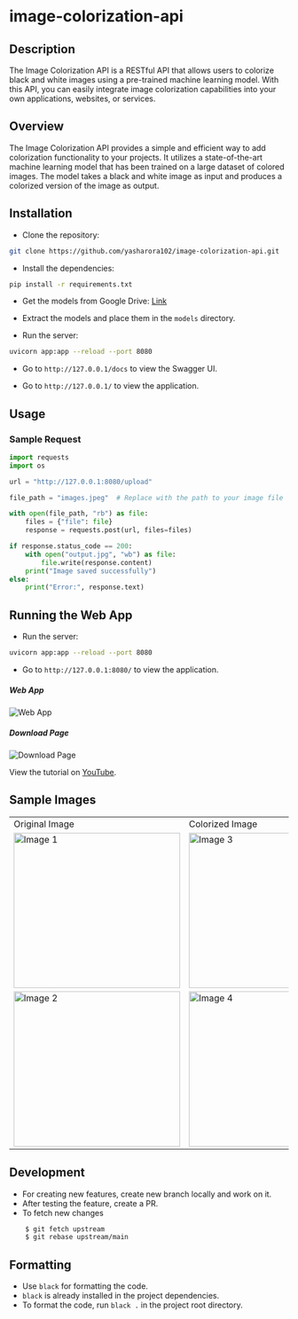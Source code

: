 # image-colorization-api

## Description

The Image Colorization API is a RESTful API that allows users to colorize black and white images using a pre-trained machine learning model. With this API, you can easily integrate image colorization capabilities into your own applications, websites, or services.

## Overview

The Image Colorization API provides a simple and efficient way to add colorization functionality to your projects. It utilizes a state-of-the-art machine learning model that has been trained on a large dataset of colored images. The model takes a black and white image as input and produces a colorized version of the image as output.

## Installation

- Clone the repository:

```bash
git clone https://github.com/yasharora102/image-colorization-api.git
```

- Install the dependencies:

```bash
pip install -r requirements.txt
```

- Get the models from Google Drive: [Link](https://drive.google.com/file/d/1hBOhmUpEOexM3t_XH4EyiKemKkNore6r/view?usp=sharing)

- Extract the models and place them in the `models` directory.

- Run the server:

```bash
uvicorn app:app --reload --port 8080
```

- Go to `http://127.0.0.1/docs` to view the Swagger UI.

- Go to `http://127.0.0.1/` to view the application.

## Usage

### Sample Request

```python
import requests
import os

url = "http://127.0.0.1:8080/upload" 

file_path = "images.jpeg"  # Replace with the path to your image file

with open(file_path, "rb") as file:
    files = {"file": file}
    response = requests.post(url, files=files)

if response.status_code == 200:
    with open("output.jpg", "wb") as file:
        file.write(response.content)
    print("Image saved successfully")
else:
    print("Error:", response.text)
```

## Running the Web App

- Run the server:

```bash
uvicorn app:app --reload --port 8080
```

- Go to `http://127.0.0.1:8080/` to view the application.

<!-- Put Image -->
##### Web App
![Web App](examples/Screenshots/Landing.png)

##### Download Page
![Download Page](examples/Screenshots/Download.png)

View the tutorial on [YouTube](https://youtu.be/jv8AyJlVT3g).

## Sample Images
<table>
    <tr>
        <td>
            <div class=text>
                Original Image
            </div>
        </td>
        <td>
            <div class=text>
                    Colorized Image
            </div>
        </td>
    </tr>

  <tr>
    <td>
        <img src="examples/Original/dog.jpeg" alt="Image 1" width='300' height='280'>
    </td>
    <td>
    <img src="examples/Colorized/dog.png" alt="Image 3" width='300' height='280'>
    </td>
  </tr>
  <tr>
    <td>
      <img src="examples/Original/girl.jpg" alt="Image 2" width='300' height='280'>
    </td>
    <td>
      <img src="examples/Colorized/girl.png" alt="Image 4" width='300' height='280'>
    </td>
  </tr>
</table>



## Development

- For creating new features, create new branch locally and work on it.
- After testing the feature, create a PR.
- To fetch new changes

```bash
    $ git fetch upstream
    $ git rebase upstream/main
```

## Formatting

- Use `black` for formatting the code.
- `black` is already installed in the project dependencies.
- To format the code, run `black .` in the project root directory.

